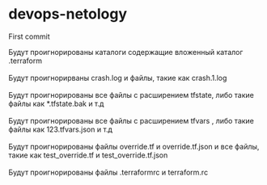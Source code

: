 # devops-netology
First commit <br />

Будут проигнорированы каталоги содержащие вложенный каталог .terraform <br />  
Будут проигнорирваны crash.log и файлы, такие как crash.1.log <br />  
Будут проигнорированы все файлы с расширением tfstate, либо такие файлы как *.tfstate.bak и т.д <br />  
Будут проигнорированы все файлы с расширением tfvars , либо такие файлы как 123.tfvars.json и т.д <br />  
Будут проигнорированы файлы override.tf и override.tf.json и все файлы, такие как test_override.tf и test_override.tf.json <br />  
Будут проигнорированы файлы .terraformrc и terraform.rc <br />
